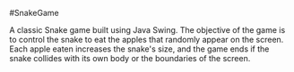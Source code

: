 #SnakeGame

A classic Snake game built using Java Swing.
The objective of the game is to control the snake to eat the apples that randomly appear on the screen.
Each apple eaten increases the snake's size, and the game ends if the snake collides with its own body or the boundaries of the screen.
